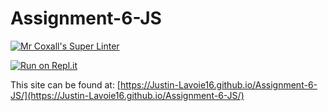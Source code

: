 # Assignment-6-JS

[![Mr Coxall's Super Linter](https://github.com/Justin-Lavoie16/Assignment-6-JS/workflows/Mr%20Coxall's%20Super%20Linter/badge.svg)](https://github.com/Justin-Lavoie16/Assignment-6-JS/actions)

[![Run on Repl.it](https://repl.it/badge/github/Justin-Lavoie16/Assignment-6-JS)](https://repl.it/github/Justin-Lavoie16/Assignment-6-JS)

This site can be found at: [https://Justin-Lavoie16.github.io/Assignment-6-JS/](https://Justin-Lavoie16.github.io/Assignment-6-JS/)
